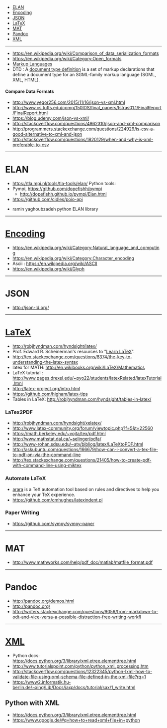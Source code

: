 + [ELAN](#elan)
+ [Encoding](#encoding)
+ [JSON](#json)
+ [LaTeX](#latex)
+ [MAT](#mat)
+ [Pandoc](#pandoc)
+ [XML](#xml)

----

+ https://en.wikipedia.org/wiki/Comparison_of_data_serialization_formats
+ https://en.wikipedia.org/wiki/Category:Open_formats
+ [Markup Languages](https://en.wikipedia.org/wiki/Category:Markup_languages)
+ DTD : A [document type definition](https://en.wikipedia.org/wiki/Document_type_definition) is a set of markup declarations that define a document type for an SGML-family markup language (SGML, XML, HTML).

#### Compare Data Formats
+ http://www.yegor256.com/2015/11/16/json-vs-xml.html
+ http://www.cs.tufts.edu/comp/150IDS/final_papers/tstras01.1/FinalReport/FinalReport.html
+ https://blog.udemy.com/json-vs-xml/
+ http://stackoverflow.com/questions/4862310/json-and-xml-comparison
+ http://programmers.stackexchange.com/questions/224929/is-csv-a-good-alternative-to-xml-and-json
+ http://stackoverflow.com/questions/1820129/when-and-why-is-xml-preferable-to-csv

----

# ELAN
+ https://tla.mpi.nl/tools/tla-tools/elan/
Python tools:
+ Pympi, https://github.com/dopefishh/pympi
   + http://dopefishh.github.io/pympi/Elan.html
+ https://github.com/cidles/poio-api   

* ramin yaghoubzadeh python ELAN library
 

----

# [Encoding](https://en.wikipedia.org/wiki/Character_encoding)
+ https://en.wikipedia.org/wiki/Category:Natural_language_and_computing
+ https://en.wikipedia.org/wiki/Category:Character_encoding
+ Ascii : https://en.wikipedia.org/wiki/ASCII
+ https://en.wikipedia.org/wiki/Glyph

----

# JSON
+ http://json-ld.org/

----

# [LaTeX](https://en.wikipedia.org/wiki/LaTeX)
+ http://robjhyndman.com/hyndsight/latex/
+ Prof. Edward R. Scheinerman's resources to "[Learn LaTeX](http://www.ams.jhu.edu/~ers/learn-latex/)".
+ http://tex.stackexchange.com/questions/8374/the-key-to-understanding-the-latex-syntax
+ latex for MATH: http://en.wikibooks.org/wiki/LaTeX/Mathematics
+ LaTeX tutorial : http://www.pages.drexel.edu/~pyo22/students/latexRelated/latexTutorial.html
+ http://latex-project.org/intro.html
+ https://github.com/higham/latex-tips
+ Tables in LaTeX: http://robjhyndman.com/hyndsight/tables-in-latex/

### LaTex2PDF
+ http://robjhyndman.com/hyndsight/xelatex/
+ http://www.latex-community.org/forum/viewtopic.php?f=5&t=22560
+ https://math.berkeley.edu/~vojta/tex/pdf.html
+ http://www.mathstat.dal.ca/~selinger/pdfa/
+ http://www-rohan.sdsu.edu/~aty/bibliog/latex/LaTeXtoPDF.html
+ http://askubuntu.com/questions/166679/how-can-i-convert-a-tex-file-to-pdf-on-via-the-command-line
+ http://tex.stackexchange.com/questions/21405/how-to-create-pdf-with-command-line-using-miktex

### Automate LaTeX
+ [arara](https://github.com/cereda/arara) is a TeX automation tool based on rules and directives to help you enhance your TeX experience.
+ https://github.com/cmhughes/latexindent.pl

### Paper Writing
+ https://github.com/sympy/sympy-paper

----

# MAT
+ http://www.mathworks.com/help/pdf_doc/matlab/matfile_format.pdf


----

# Pandoc 
+ http://pandoc.org/demos.html
+ http://pandoc.org/
+ http://writers.stackexchange.com/questions/9056/from-markdown-to-odt-and-vice-versa-a-possible-distraction-free-writing-workfl

----

# [XML](https://en.wikipedia.org/wiki/XML)
+ Python docs: https://docs.python.org/3/library/xml.etree.elementtree.html
+ http://www.tutorialspoint.com/python/python_xml_processing.htm
+ http://stackoverflow.com/questions/12322345/python-lxml-how-to-validate-file-using-xml-schema-file-defined-in-the-xml-file?rq=1
+ https://www2.informatik.hu-berlin.de/~xing/Lib/Docs/jaxp/docs/tutorial/sax/1_write.html

## Python with XML
+ https://docs.python.org/3/library/xml.etree.elementtree.html
+ https://www.google.de/#q=how+to+read+xml+file+in+python

